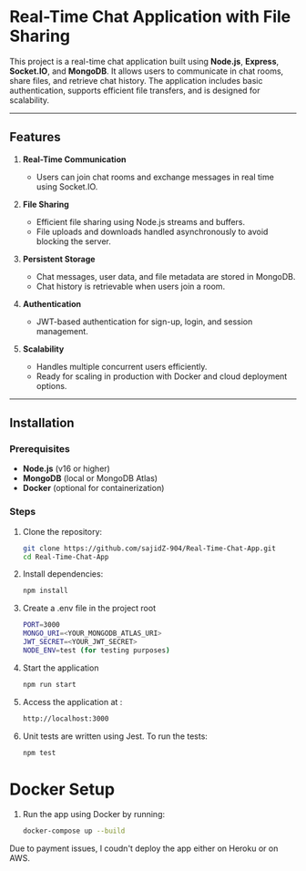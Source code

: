 # Real-Time Chat Application with File Sharing

This project is a real-time chat application built using **Node.js**, **Express**, **Socket.IO**, and **MongoDB**. It allows users to communicate in chat rooms, share files, and retrieve chat history. The application includes basic authentication, supports efficient file transfers, and is designed for scalability.

---

## Features

1. **Real-Time Communication**
   - Users can join chat rooms and exchange messages in real time using Socket.IO.

2. **File Sharing**
   - Efficient file sharing using Node.js streams and buffers.
   - File uploads and downloads handled asynchronously to avoid blocking the server.

3. **Persistent Storage**
   - Chat messages, user data, and file metadata are stored in MongoDB.
   - Chat history is retrievable when users join a room.

4. **Authentication**
   - JWT-based authentication for sign-up, login, and session management.

5. **Scalability**
   - Handles multiple concurrent users efficiently.
   - Ready for scaling in production with Docker and cloud deployment options.


---

## Installation

### Prerequisites
- **Node.js** (v16 or higher)
- **MongoDB** (local or MongoDB Atlas)
- **Docker** (optional for containerization)

### Steps

1. Clone the repository:
   ```bash
   git clone https://github.com/sajidZ-904/Real-Time-Chat-App.git
   cd Real-Time-Chat-App

2. Install dependencies:
   ```bash
   npm install

3. Create a .env file in the project root
   ```bash
   PORT=3000
   MONGO_URI=<YOUR_MONGODB_ATLAS_URI>
   JWT_SECRET=<YOUR_JWT_SECRET>
   NODE_ENV=test (for testing purposes)

4. Start the application
   ```bash
   npm run start

5. Access the application at :
   ```bash
   http://localhost:3000
   

6. Unit tests are written using Jest. To run the tests:
   ```bash
   npm test

# Docker Setup

1. Run the app using Docker by running:
   ```bash
   docker-compose up --build
   ```



Due to payment issues, I coudn't deploy the app either on Heroku or on AWS.




